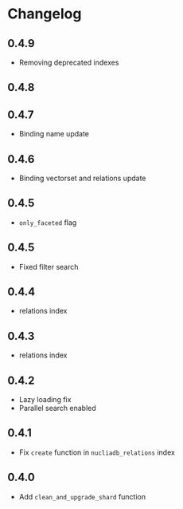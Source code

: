 # Changelog
## 0.4.9
- Removing deprecated indexes

## 0.4.8
## 0.4.7

- Binding name update
## 0.4.6

- Binding vectorset and relations update
## 0.4.5

- `only_faceted` flag
## 0.4.5

- Fixed filter search

## 0.4.4

- relations index

## 0.4.3
- relations index

## 0.4.2

- Lazy loading fix
- Parallel search enabled

## 0.4.1

- Fix `create` function in `nucliadb_relations` index

## 0.4.0

- Add `clean_and_upgrade_shard` function
